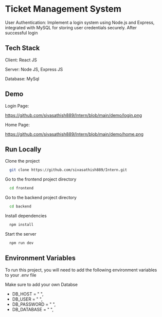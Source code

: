 
# Ticket Management System

User Authentication:
        Implement a login system using Node.js and Express, integrated with MySQL for storing user credentials securely. After successful login

## Tech Stack

Client: React JS

Server: Node JS, Express JS

Database: MySql
## Demo

Login Page:

https://github.com/sivasathish889/Intern/blob/main/demo/login.png

Home Page:

https://github.com/sivasathish889/Intern/blob/main/demo/home.png

## Run Locally

Clone the project

```bash
  git clone https://github.com/sivasathish889/Intern.git
```

Go to the frontend project directory

```bash
  cd frontend 
```

Go to the backend project directory

```bash
  cd backend
```

Install dependencies

```bash
  npm install
```

Start the server

```bash
  npm run dev
```


## Environment Variables

To run this project, you will need to add the following environment variables to your .env file

Make sure to add your own Databse

 - DB_HOST = " ",
 - DB_USER = " ",
 - DB_PASSWORD = " ",
 - DB_DATABASE = " ",